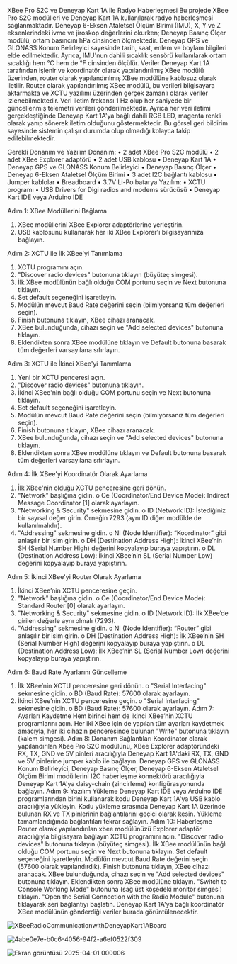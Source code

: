 XBee Pro S2C ve Deneyap Kart 1A ile Radyo Haberleşmesi
Bu projede XBee Pro S2C modülleri ve Deneyap Kart 1A kullanılarak radyo haberleşmesi sağlanmaktadır. Deneyap 6-Eksen Ataletsel Ölçüm Birimi (IMU), X, Y ve Z eksenlerindeki ivme ve jiroskop değerlerini okurken; Deneyap Basınç Ölçer modülü, ortam basıncını hPa cinsinden ölçmektedir. Deneyap GPS ve GLONASS Konum Belirleyici sayesinde tarih, saat, enlem ve boylam bilgileri elde edilmektedir. Ayrıca, IMU'nun dahili sıcaklık sensörü kullanılarak ortam sıcaklığı hem °C hem de °F cinsinden ölçülür.
Veriler Deneyap Kart 1A tarafından işlenir ve koordinatör olarak yapılandırılmış XBee modülü üzerinden, router olarak yapılandırılmış XBee modülüne kablosuz olarak iletilir. Router olarak yapılandırılmış XBee modülü, bu verileri bilgisayara aktarmakta ve XCTU yazılımı üzerinden gerçek zamanlı olarak veriler izlenebilmektedir. Veri iletim frekansı 1 Hz olup her saniyede bir güncellenmiş telemetri verileri gönderilmektedir.
Ayrıca her veri iletimi gerçekleştiğinde Deneyap Kart 1A'ya bağlı dahili RGB LED, magenta renkli olarak yanıp sönerek iletim olduğunu göstermektedir. Bu görsel geri bildirim sayesinde sistemin çalışır durumda olup olmadığı kolayca takip edilebilmektedir.

Gerekli Donanım ve Yazılım
Donanım:
•	2 adet XBee Pro S2C modülü
•	2 adet XBee Explorer adaptörü
•	2 adet USB kablosu
•	Deneyap Kart 1A
•	Deneyap GPS ve GLONASS Konum Belirleyici 
•	Deneyap Basınç Ölçer 
•	Deneyap 6-Eksen Ataletsel Ölçüm Birimi
•	3 adet I2C bağlantı kablosu
•	Jumper kablolar
•	Breadboard
•	3.7V Li-Po batarya
Yazılım:
•	XCTU programı
•	USB Drivers for Digi radios and modems sürücüsü
•	Deneyap Kart IDE veya Arduino IDE

Adım 1: XBee Modüllerini Bağlama
1.	XBee modüllerini XBee Explorer adaptörlerine yerleştirin.
2.	USB kablosunu kullanarak her iki XBee Explorer'ı bilgisayarınıza bağlayın.

Adım 2: XCTU ile İlk XBee'yi Tanımlama 
1.	XCTU programını açın.
2.	"Discover radio devices" butonuna tıklayın (büyüteç simgesi).
3.	İlk XBee modülünün bağlı olduğu COM portunu seçin ve Next butonuna tıklayın.
4.	Set default seçeneğini işaretleyin.
5.	Modülün mevcut Baud Rate değerini seçin (bilmiyorsanız tüm değerleri seçin).
6.	Finish butonuna tıklayın, XBee cihazı aranacak.
7.	XBee bulunduğunda, cihazı seçin ve "Add selected devices" butonuna tıklayın.
8.	Eklendikten sonra XBee modülüne tıklayın ve Default butonuna basarak tüm değerleri varsayılana sıfırlayın.

Adım 3: XCTU ile İkinci XBee'yi Tanımlama 
1.	Yeni bir XCTU penceresi açın.
2.	"Discover radio devices" butonuna tıklayın.
3.	İkinci XBee'nin bağlı olduğu COM portunu seçin ve Next butonuna tıklayın.
4.	Set default seçeneğini işaretleyin.
5.	Modülün mevcut Baud Rate değerini seçin (bilmiyorsanız tüm değerleri seçin).
6.	Finish butonuna tıklayın, XBee cihazı aranacak.
7.	XBee bulunduğunda, cihazı seçin ve "Add selected devices" butonuna tıklayın.
8.	Eklendikten sonra XBee modülüne tıklayın ve Default butonuna basarak tüm değerleri varsayılana sıfırlayın.

Adım 4: İlk XBee'yi Koordinatör Olarak Ayarlama
1.	İlk XBee'nin olduğu XCTU penceresine geri dönün.
2.	"Network" başlığına gidin.
o	Ce (Coordinator/End Device Mode): Indirect Message Coordinator [1] olarak ayarlayın.
3.	"Networking & Security" sekmesine gidin.
o	ID (Network ID): İstediğiniz bir sayısal değer girin. Örneğin 7293 (aynı ID diğer modülde de kullanılmalıdır).
4.	"Addressing" sekmesine gidin.
o	NI (Node Identifier): “Koordinator” gibi anlaşılır bir isim girin.
o	DH (Destination Address High): İkinci XBee’nin SH (Serial Number High) değerini kopyalayıp buraya yapıştırın.
o	DL (Destination Address Low): İkinci XBee’nin SL (Serial Number Low) değerini kopyalayıp buraya yapıştırın.

Adım 5: İkinci XBee'yi Router Olarak Ayarlama
1.	İkinci XBee’nin XCTU penceresine geçin.
2.	"Network" başlığına gidin.
o	Ce (Coordinator/End Device Mode): Standard Router [0] olarak ayarlayın.
3.	"Networking & Security" sekmesine gidin.
o	ID (Network ID): İlk XBee’de girilen değerle aynı olmalı (7293).
4.	"Addressing" sekmesine gidin.
o	NI (Node Identifier): “Router” gibi anlaşılır bir isim girin.
o	DH (Destination Address High): İlk XBee’nin SH (Serial Number High) değerini kopyalayıp buraya yapıştırın.
o	DL (Destination Address Low): İlk XBee’nin SL (Serial Number Low) değerini kopyalayıp buraya yapıştırın.

Adım 6: Baud Rate Ayarlarını Güncelleme
1.	İlk XBee’nin XCTU penceresine geri dönün.
o	"Serial Interfacing" sekmesine gidin.
o	BD (Baud Rate): 57600 olarak ayarlayın.
2.	İkinci XBee’nin XCTU penceresine geçin.
o	"Serial Interfacing" sekmesine gidin.
o	BD (Baud Rate): 57600 olarak ayarlayın.
Adım 7: Ayarları Kaydetme
Hem birinci hem de ikinci XBee’nin XCTU programlarını açın.
Her iki XBee için de yapılan tüm ayarları kaydetmek amacıyla, her iki cihazın penceresinde bulunan "Write" butonuna tıklayın (kalem simgesi).
Adım 8: Donanım Bağlantıları
Koordinator olarak yapılandırılan Xbee Pro S2C modülünü, XBee Explorer adaptöründeki RX, TX, GND ve 5V pinleri aracılığıyla Deneyap Kart 1A'daki RX, TX, GND ve 5V pinlerine jumper kablo ile bağlayın.
Deneyap GPS ve GLONASS Konum Belirleyici, Deneyap Basınç Ölçer, Deneyap 6-Eksen Ataletsel Ölçüm Birimi modüllerini I2C haberleşme konnektörü aracılığıyla Deneyap Kart 1A'ya daisy-chain (zincirleme) konfigürasyonunda bağlayın.
Adım 9: Yazılım Yükleme
Deneyap Kart IDE veya Arduino IDE programlarından birini kullanarak kodu Deneyap Kart 1A'ya USB kablo aracılığıyla yükleyin. Kodu yükleme sırasında Deneyap Kart 1A üzerinde bulunan RX ve TX pinlerinin bağlantılarını geçici olarak kesin. Yükleme tamamlandığında bağlantıları tekrar sağlayın.
Adım 10: Haberleşme
Router olarak yapılandırılan xbee modülünüzü Explorer adaptör aracılığıyla bilgisayara bağlayın
XCTU programını açın.
"Discover radio devices" butonuna tıklayın (büyüteç simgesi).
İlk XBee modülünün bağlı olduğu COM portunu seçin ve Next butonuna tıklayın.
Set default seçeneğini işaretleyin.
Modülün mevcut Baud Rate değerini seçin (57600 olarak yapılandırdık).
Finish butonuna tıklayın, XBee cihazı aranacak.
XBee bulunduğunda, cihazı seçin ve "Add selected devices" butonuna tıklayın.
Eklendikten sonra XBee modülüne tıklayın.
"Switch to Console Working Mode" butonuna (sağ üst köşedeki monitör simgesi) tıklayın.
"Open the Serial Connection with the Radio Module" butonuna tıklayarak seri bağlantıyı başlatın.
Deneyap Kart 1A'ya bağlı koordinatör XBee modülünün gönderdiği veriler burada görüntülenecektir.

![XBeeRadioCommunicationwithDeneyapKart1ABoard](https://github.com/user-attachments/assets/88dfdf53-aeff-40a0-9de5-249d78c2a80c)

![4abe0e7e-b0c6-4056-94f2-a6ef0522f309](https://github.com/user-attachments/assets/3dfe99e9-1e3d-465c-a302-fffeb0021737)

![Ekran görüntüsü 2025-04-01 000006](https://github.com/user-attachments/assets/781e4b87-8829-4581-95f4-5b4e522bf308)







